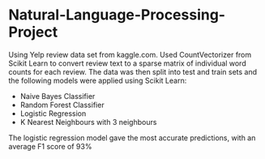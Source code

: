 # Natural-Language-Processing-Project
Using Yelp review data set from kaggle.com.
Used CountVectorizer from Scikit Learn to convert review text to a sparse matrix of individual word counts for each review.
The data was then split into test and train sets and the following models were applied using Scikit Learn:
* Naive Bayes Classifier
* Random Forest Classifier
* Logistic Regression
* K Nearest Neighbours with 3 neighbours

The logistic regression model gave the most accurate predictions, with an average F1 score of 93% 
